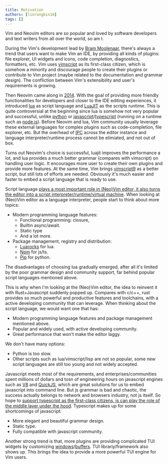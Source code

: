 ```yaml
---
title: Motivation
authors: [linrongbin16]
tags: []
---
```


Vim and Neovim editors are so popular and loved by software developers and text writers from all over the world, so am I.

During the Vim's development lead by [Bram Moolenaar](https://en.wikipedia.org/wiki/Bram_Moolenaar), there's always a trend that users want to make Vim an IDE, by providing all kinds of plugins: file explorer, UI widgets and icons, code completion, diagnostics, formatters, etc. Vim uses [vimscript](<https://en.wikipedia.org/wiki/Vim_(text_editor)#Vim_script>) as its first-class citizen, which is somehow a minority and discourage people to create their plugins or contribute to Vim project (maybe related to the documentation and grammar design). The confliction between Vim's extensibility and user's requirements is growing.

<!-- truncate -->

Then Neovim came along in [2014](<https://en.wikipedia.org/wiki/Vim_(text_editor)#Neovim>). With the goal of providing more friendly functionalities for developers and closer to the IDE editing experiences, it introduced [lua](https://www.lua.org/) as script language and [LuaJIT](https://luajit.org/) as the scripts runtime. This is quite controversial at the beginning since lua is somehow not very popular and successful, unlike [python](https://www.python.org/) or [javascript](https://en.wikipedia.org/wiki/JavaScript)/[typescript](https://www.typescriptlang.org/) (running on a runtime such as [node.js](https://nodejs.org/)). Before Neovim and lua, Vim community usually leverage these external languages for complex plugins such as code-completion, file explorer, etc. But the overhead of [IPC](https://en.wikipedia.org/wiki/Inter-process_communication) across the editor instance and language interpreter/runtime process cannot be elimiated, and not out of box.

Turns out Neovim's choice is successful, luajit improves the performance a lot, and lua provides a much better grammar (compares with vimscript) on handling user logic. It encourages more user to create their own plugins and provide more features. At the same time, Vim brings [vimscript9](https://www.vim.org/vim90.php) as a better script, but still lots of efforts are needed. Obviously it's much easier and faster to embed a script language that is ready to use.

Script language [plays a most important role in (Neo)Vim editor, it also turns the editor into a script interpreter/runtime/virtual machine](https://github.com/rsvim/rfc/blob/873cf96ca2ea256c0694e9396816b2ded827d08a/2-JavascriptEngine.md?plain=1#L9). When looking at (Neo)Vim editor as a language interpreter, people start to think about more topics:

- Modern programming language features:
  - Functional programming: closure,
  - Builtin async/await.
  - Static type
  - And a lot more.
- Package management, registry and distribution:
  - [Luarocks](https://luarocks.org/) for lua.
  - [Npm](https://www.npmjs.com/) for js/ts.
  - [Pip](https://packaging.python.org/en/latest/tutorials/installing-packages/) for python.

The disadvantages of choosing lua gradually emerged, after all it's limited by the poor grammar design and community support, far behind popular script languages mentioned above.

This is why when I'm looking at the (Neo)Vim editor, the idea to reinvent it with Rust+Javascript suddenly popped up. Compares with c/c++, rust provides so much powerful and productive features and toolchains, with a active developing community that can leverage. When thinking about the script language, we would want one that has:

- Modern programming language features and package management mentioned above.
- Popular and widely used, with active developing community.
- Great performance that won't make the editor laggy.

We don't have many options:

- Python is too slow.
- Other scripts such as lua/vimscript/lisp are not so popular, some new script languages are still too young and not widely accepted.

Javascript meets most of the requirements, and enterprises/communities spent millions of dollars and tosn of engineering hours on javascript engines such as [V8](https://v8.dev/) and [QuickJS](https://bellard.org/quickjs/), which are great solutions for us to embed javascript into command line. But js grammar is bad and chaotic, the success actually belongs to network and browsers industry, not js itself. So hope to [support typescript as the first-class citizens, js can play the role of the middle layer under the hood](https://github.com/rsvim/rfc/blob/873cf96ca2ea256c0694e9396816b2ded827d08a/2-JavascriptEngine.md?plain=1#L25). Typescript makes up for some shortcomings of javascript:

- More elegant and beautiful grammar design.
- Static type.
- Fully compatible with javascript community.

Another strong trend is that, more plugins are providing complicated TUI widgets by customizing [windows](https://vimhelp.org/windows.txt.html#windows)/[buffers](https://vimhelp.org/windows.txt.html#buffers). TUI librariy/framework also shows up. This brings the idea to provide a more powerful TUI engine for Vim users.
